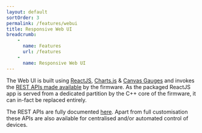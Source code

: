 ```yaml
---
layout: default
sortOrder: 3
permalink: /features/webui
title: Responsive Web UI
breadcrumb:
    - 
      name: Features
      url: /features
    - 
      name: Responsive Web UI 
---
```


The Web UI is built using [ReactJS](https://reactjs.org), [Charts.js](https://www.chartjs.org/)  & [Canvas Gauges](https://canvas-gauges.com/) and invokes the [REST APIs made available](/api) by the firmware. As the packaged ReactJS app is served from a dedicated partition by the C++ core of the firmware, it can in-fact be replaced entirely.

The REST APIs are fully documented [here](/api). Apart from full customisation these APIs are also available for centralised and/or automated control of devices.